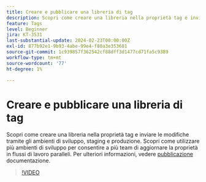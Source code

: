 ```yaml
---
title: Creare e pubblicare una libreria di tag
description: Scopri come creare una libreria nella proprietà tag e inviare le modifiche tramite gli ambienti di sviluppo, staging e produzione.
feature: Tags
level: Beginner
jira: KT-3531
last-substantial-update: 2024-02-23T00:00:00Z
exl-id: 877b92e1-9b93-4abe-99e4-f80a3e353681
source-git-commit: 1c939857f362542cf88dff3d1477cd71fa5c9389
workflow-type: tm+mt
source-wordcount: '77'
ht-degree: 1%

---
```


# Creare e pubblicare una libreria di tag

Scopri come creare una libreria nella proprietà tag e inviare le modifiche tramite gli ambienti di sviluppo, staging e produzione. Scopri come utilizzare più ambienti di sviluppo per consentire a più team di aggiornare la proprietà in flussi di lavoro paralleli. Per ulteriori informazioni, vedere [pubblicazione](https://experienceleague.adobe.com/docs/experience-platform/tags/publish/overview.html?lang=it) documentazione.

>[!VIDEO](https://video.tv.adobe.com/v/28731/?learn=on)
